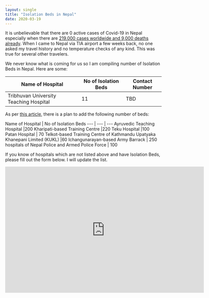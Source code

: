 ```yaml
---
layout: single
title: "Isolation Beds in Nepal"
date: 2020-03-19
---
```


It is unbelievable that there are 0 active cases of Covid-19 in Nepal especially when there are [219,000 cases worldwide and 9,000 deaths already](https://www.worldometers.info/coronavirus/). When I came to Nepal via TIA airport a few weeks back, no one asked my travel history and no temperature checks of any kind. This was true for several other travelers. 

We never know what is coming for us so I am compiling number of Isolation Beds in Nepal. Here are some:

Name of Hospital | No of Isolation Beds | Contact Number
--- | --- | ---
Tribhuvan University Teaching Hospital |11 | TBD

As per [this article](https://www.spotlightnepal.com/2020/03/17/nepal-add-120-icu-beds-1000-beds-isolation-wards-treat-coronavirus-patients/), there is a plan to add the following number of beds:

Name of Hospital | No of Isolation Beds
--- | --- | ---
 Ayruvedic Teaching Hospital |200 
 Kharipati-based Training Centre |220 
 Teku Hospital |100 
 Patan Hospital | 70
 Telkot-based Training Centre of Kathmandu Upatyaka Khanepani Limited (KUKL) |60
 Ichangunarayan-based Army Barrack | 250
 hospitals of Nepal Police and Armed Police Force | 100


 If you know of hospitals which are not listed above and have Isolation Beds, please fill out the form below. I will update the list. 

 <iframe src="https://docs.google.com/forms/d/e/1FAIpQLSfGpDaqV2_r-SwCaWVuB_7rYvtN0aB6y5f0CILo7rPyNJx-KA/viewform?embedded=true" width="640" height="407" frameborder="0" marginheight="0" marginwidth="0">Loading…</iframe>